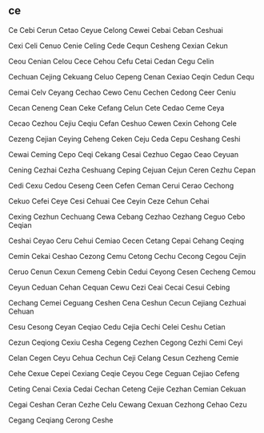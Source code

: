 ce
---

Ce Cebi Cerun Cetao Ceyue Celong Cewei Cebai Ceban Ceshuai

Cexi Celi Cenuo Cenie Celing Cede Cequn Cesheng Cexian Cekun

Ceou Cenian Celou Cece Cehou Cefu Cetai Cedan Cegu Celin

Cechuan Cejing Cekuang Celuo Cepeng Cenan Cexiao Ceqin Cedun Cequ

Cemai Celv Ceyang Cechao Cewo Cenu Cechen Cedong Ceer Ceniu

Cecan Ceneng Cean Ceke Cefang Celun Cete Cedao Ceme Ceya

Cecao Cezhou Cejiu Ceqiu Cefan Ceshuo Cewen Cexin Cehong Cele

Cezeng Cejian Ceying Ceheng Ceken Ceju Ceda Cepu Ceshang Ceshi

Cewai Ceming Cepo Ceqi Cekang Cesai Cezhuo Cegao Ceao Ceyuan

Cening Cezhai Cezha Ceshuang Ceping Cejuan Cejun Ceren Cezhu Cepan

Cedi Cexu Cedou Ceseng Ceen Cefen Ceman Cerui Cerao Cechong

Cekuo Cefei Ceye Cesi Cehuai Cee Ceyin Ceze Cehun Cehai

Cexing Cezhun Cechuang Cewa Cebang Cezhao Cezhang Ceguo Cebo   Ceqian

Ceshai Ceyao Ceru Cehui Cemiao Cecen Cetang Cepai Cehang Ceqing

Cemin Cekai Ceshao Cezong Cemu Cetong Cechu Cecong Cegou Cejin

Ceruo Cenun Cexun Cemeng Cebin Cedui Ceyong Cesen Cecheng Cemou

Ceyun Ceduan Cehan Cequan Cewu Cezi Ceai Cecai Cesui Cebing

Cechang Cemei Ceguang Ceshen Cena Ceshun Cecun Cejiang Cezhuai Cehuan

Cesu Cesong Ceyan Ceqiao Cedu Cejia Cechi Celei Ceshu Cetian

Cezun Ceqiong Cexiu Cesha Cegeng Cezhen Cegong Cezhi Cemi Ceyi

Celan Cegen Ceyu Cehua Cechun Ceji Celang Cesun Cezheng Cemie

Cehe Cexue Cepei Cexiang Ceqie Ceyou Cege Ceguan Cejiao Cefeng

Ceting Cenai Cexia Cedai Cechan Ceteng Cejie Cezhan Cemian Cekuan

Cegai Ceshan Ceran Cezhe Celu Cewang Cexuan Cezhong Cehao Cezu

Cegang Ceqiang Cerong Ceshe 